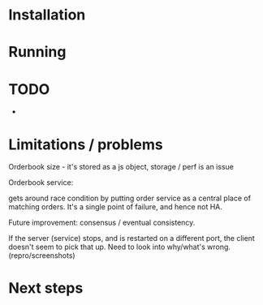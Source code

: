 # Installation



# Running

# TODO
-

# Limitations / problems

Orderbook size - it's stored as a js object, storage / perf is an issue

Orderbook service:

gets around race condition by putting order service as a central place of matching orders. It's a single point of failure, and hence not HA.

Future improvement: consensus / eventual consistency.

If the server (service) stops, and is restarted on a different port, the client doesn't seem to pick that up. Need to look into why/what's wrong. (repro/screenshots)

# Next steps
